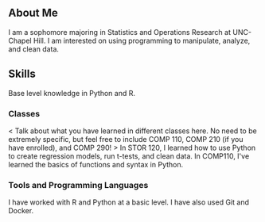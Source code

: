 ## About Me
I am a sophomore majoring in Statistics and Operations Research at UNC-Chapel Hill. I am interested on using programming to manipulate, analyze, and clean data.

## Skills
Base level knowledge in Python and R.
### Classes
< Talk about what you have learned in different classes here. No need to be extremely specific, but feel free to include COMP 110, COMP 210 (if you have enrolled), and COMP 290! >
In STOR 120, I learned how to use Python to create regression models, run t-tests, and clean data. In COMP110, I've learned the basics of functions and syntax in Python. 

### Tools and Programming Languages
I have worked with R and Python at a basic level. I have also used Git and Docker.
